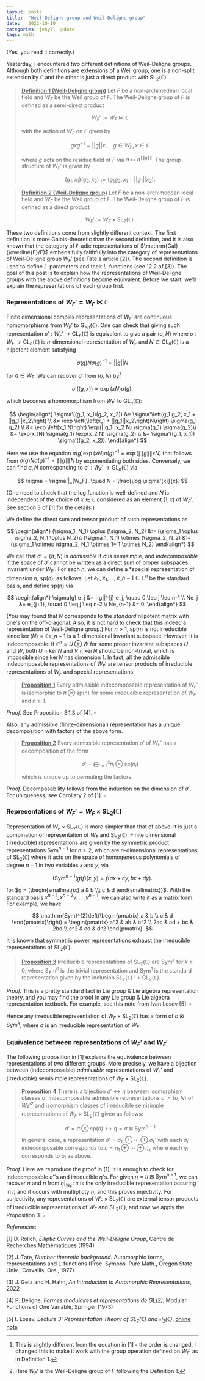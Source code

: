 ```yaml
---
layout: posts
title:  "Weil-Deligne group and Weil-Deligne group"
date:   2022-10-10
categories: jekyll update
tags: math
---
```


(Yes, you read it correctly.)

Yesterday, I encountered *two* different definitions of Weil-Deligne groups.
Although both definitions are extensions of a Weil group, one is a non-split extension by $\mathbb{C}$ and the other is just a direct product with $\mathrm{SL}_{2}(\mathbb{C})$.

> **<ins>Definition 1 (Weil-Deligne group)</ins>**
>Let $F$ be a non-archimedean local field and $W_F$ be the Weil group of $F$.
> The Weil-Deligne group of $F$ is defined as a semi-direct product 
> 
> $$
> W_{F}' := W_{F} \ltimes \mathbb{C}
> $$
> 
> with the action of $W_F$ on $\mathbb{C}$ given by 
>
> $$
> gxg^{-1} = ||g||x, \quad g \in W_F, x \in \mathbb{C}
> $$
>
>where $g$ acts on the residue field of $F$ via $a \mapsto a^{\|\|g\|\|}$. The group structure of $W_F'$ is given by 
> 
> $$(g_1, x_1)(g_2, x_2) := \left(g_1 g_2, x_1 + ||g_1||x_2 \right).$$
> 

> **<ins>Definition 2 (Weil-Deligne group)</ins>**
> Let $F$ be a non-archimedean local field and $W_F$ be the Weil group of $F$.
> The Weil-Deligne group of $F$ is defined as a direct product
> 
> $$
> W_F' := W_F \times \mathrm{SL}_{2}(\mathbb{C}).
> $$

These two definitions come from slightly different context. 
The first definition is more Galois-theoretic than the second definition, and it is also known that the category of $\ell$-adic representations of $\mathrm{Gal}(\overline{F}/F)$ embeds fully faithfully into the category of representations of Weil-Deligne group $W_F'$ (see Tate's article [2]).
The second definition is used to define $L$-parameters and their $L$-functions (see 12.2 of [3]).
The goal of this post is to explain how the representations of Weil-Deligne groups with the above definitions become equivalent.
Before we start, we'll explain the representations of each group first.

### Representations of $W_F'= W_F \ltimes \mathbb{C}$

Finite dimensional complex representations of $W_F'$ are continuous homomorphisms from $W_F'$ to $\mathrm{GL}_n(\mathbb{C})$.
One can check that giving such representation $\sigma' :W_F' \to \mathrm{GL}_n(\mathbb{C})$ is equivalent to give a pair $(\sigma, N)$ where $\sigma :W_F \to \mathrm{GL}_n(\mathbb{C})$ is $n$-dimensional representation of $W_F$ and $N \in \mathrm{GL}_n(\mathbb{C})$ is a nilpotent element satisfying

$$
\sigma(g) N \sigma(g)^{-1} = ||g||N
$$

for $g \in W_F$.
We can recover $\sigma'$ from $(\sigma, N)$ by[^1]

$$
\sigma'((g, x)) = \exp(xN)\sigma(g),
$$

which becomes a homomorphism from $W_F'$ to $\mathrm{GL}_n(\mathbb{C})$:

$$
\begin{align*}
\sigma'((g_1, x_1)(g_2, x_2)) &=  \sigma'\left(g_1 g_2, x_1 + ||g_1||x_2\right) \\
&= \exp \left(\left(x_1 + ||g_1||x_2\right)N\right) \sigma(g_1 g_2) \\
&=  \exp \left(x_1 N\right) \exp(||g_1||x_2 N) \sigma(g_1) \sigma(g_2)\\
&= \exp(x_1N) \sigma(g_1) \exp(x_2 N) \sigma(g_2) \\
&= \sigma'((g_1, x_1)) \sigma'((g_2, x_2)).
\end{align*}
$$

Here we use the equation $\sigma(g) \exp(xN) \sigma(g)^{-1} =  \exp(\|\|g\|\| x N)$ that follows from $\sigma(g) N \sigma(g)^{-1} = \|\|g\|\|N$ by exponentiating both sides.
Conversely, we can find $\sigma, N$ corresponding to $\sigma' : W_F' \to \mathrm{GL}_n(\mathbb{C})$ via

$$
\sigma = \sigma'|_{W_F}, \quad N = \frac{\log \sigma'(x)}{x}.
$$

(One need to check that the log function is well-defined and $N$ is independent of the choice of $x \in \mathbb{C}$ considered as an element $(1, x)$ of $W_F'$. See section 3 of [1] for the details.)

We define the direct sum and tensor product of such representations as

$$
\begin{align*}
(\sigma_1, N_1) \oplus (\sigma_2, N_2) &:= (\sigma_1 \oplus \sigma_2, N_1 \oplus N_2)\\
(\sigma_1, N_1) \otimes (\sigma_2, N_2) &:= (\sigma_1 \otimes \sigma_2, N_1 \otimes 1+ 1 \otimes N_2)
\end{align*}
$$

We call that $\sigma' =(\sigma, N)$ is *admissible* if $\sigma$ is semisimple, and *indecomposable* if the space of $\sigma'$ cannot be written as a direct sum of proper subspaces invariant under $W_F'$.
For each $n$, we can define a *special representation of dimension $n$, $\mathrm{sp}(n)$, as follows. 
Let $e_0, e_1, \dots, e\_{n-1} \in \mathbb{C}^{n}$ be the standard basis, and define $\mathrm{sp}(n)$ via

$$ 
\begin{align*}
\sigma(g) e_j &= ||g||^{j} e_j, \quad 0 \leq j \leq n-1 \\
Ne_j &= e_{j+1}, \quad 0 \leq j \leq n-2 \\
Ne_{n-1} &= 0.
\end{align*}
$$

(You may found that $N$ corresponds to the *standard* nilpotent matrix with one's on the off-diagonal. Also, it is not hard to check that this indeed a representation of Weil-Deligne group.)
For $n> 1$, $\mathrm{sp}(n)$ is not irreducible since $\ker(N) = \mathbb{C}e\_{n-1}$ is a 1-dimensional invariant subspace.
However, it is indecomposable: if $\mathbb{C}^{n} = U \oplus W$ for some proper invariant subspaces $U$ and $W$, both $U \cap \ker N$ and $V \cap \ker N$ should be non-trivial, which is impossible since $\ker N$ has dimension 1.
In fact, all the admissible indecomposable representations of $W_F'$ are tensor products of irreducible representations of $W_F$ and special representations.

> **<ins>Proposition 1</ins>**
> Every admissible indecomposable representation of $W_F'$ is isomorphic to $\pi \otimes \mathrm{sp}(n)$ for some irreducible representation of $W_F$ and $n \geq 1$.

*Proof.* See Proposition 3.1.3 of [4]. $\square$

Also, any admissible (finite-dimensional) representation has a unique decomposition with factors of the above form.

> **<ins>Proposition 2</ins>**
> Every admissible representation $\sigma'$ of $W_F'$ has a decomposition of the form
>
> $$
> \sigma' = \bigoplus_{i=1}^{s} \pi_i \otimes \mathrm{sp}(n_i)
> $$
> 
> which is unique up to permuting the factors.

*Proof.* Decomposability follows from the induction on the dimension of $\sigma'$.
For uniqueness, see Corollary 2 of [1]. $\square$

### Representations of $W_F'= W_F \times \mathrm{SL}_2(\mathbb{C})$

Representation of $W_F \times \mathrm{SL}_2(\mathbb{C})$ is more simpler than that of above: it is just a combination of representation of $W_F$ and $\mathrm{SL}_2(\mathbb{C})$.
Finite dimensional (irreducible) representations are given by the symmetric product representations $\mathrm{Sym}^{n-1}$ for $n \geq 2$, which are $n$-dimensional representations of $\mathrm{SL}_2(\mathbb{C})$ where it acts on the space of homogeneous polynomials of degree $n-1$ in two variables $x$ and $y$, via

$$
(\mathrm{Sym}^{n-1}(g)f)(x, y) = f(ax + cy, bx + dy).
$$

for $g = (\begin{smallmatrix} a & b \\\ c & d \end{smallmatrix})$.
With the standard basis $x^{n-1}, x^{n-2}y, \dots, y^{n-1}$, we can also write it as a matrix form. For example, we have

$$
\mathrm{Sym}^{2}\left(\begin{pmatrix} a & b \\ c & d \end{pmatrix}\right) = \begin{pmatrix} a^2 & ab & b^2 \\ 2ac & ad + bc & 2bd \\ c^2 & cd & d^2 \end{pmatrix}.
$$

It is known that symmetric power representations exhaust the irreducible representations of $\mathrm{SL}_2(\mathbb{C})$.

> **<ins>Proposition 3</ins>** Irreducible representations of $\mathrm{SL}_2(\mathbb{C})$ are $\mathrm{Sym}^{k}$ for $k \geq 0$, where $\mathrm{Sym}^{0}$ is the trivial representation and $\mathrm{Sym}^{1}$ is the standard representation given by the inclusion $\mathrm{SL}_2(\mathbb{C}) \hookrightarrow \mathrm{GL}_2(\mathbb{C})$.

*Proof.* This is a pretty standard fact in Lie group & Lie algebra representation theory, and you may find the proof in any Lie group & Lie algebra representation textbook. For example, see this note from Ivan Losev [5]. $\square$

Hence any irreducible representation of $W_F \times \mathrm{SL}_2(\mathbb{C})$ has a form of $\sigma \boxtimes \mathrm{Sym}^{k}$, where $\sigma$ is an irreducible representation of $W_F$. 

### Equivalence between representations of $W_F'$ and $W_F'$

The following proposition in [1] explains the equivalence between representations of two different groups.
More precisely, we have a bijection between (indecomposable) *admissible* representations of $W_F'$ and (irreducible) semisimple representations of $W_F \times \mathrm{SL}_2(\mathbb{C})$.

> **<ins>Proposition 4</ins>**
> There is a bijection $\sigma' \leftrightarrow \eta$ between isomorphism classes of indecomposable admissible representations  $\sigma' = (\sigma, N)$ of $W_F'$[^2] and isomorphism classes of irreducible semisimple representations of $W_F \times \mathrm{SL}_{2}(\mathbb{C})$ given as follows:
> 
> $$\sigma' = \sigma \otimes \mathrm{sp}(n) \leftrightarrow \eta = \sigma \boxtimes \mathrm{Sym}^{n-1}$$
>
> In general case, a representation $\sigma'= \sigma_1' \oplus \cdots \oplus \sigma_k'$ with each $\sigma_i'$ indecomposable corresponds to $\eta = \eta_1 \oplus \cdots \oplus \eta_k$ where each $\eta_i$ corresponds to $\sigma_i$ as above.

*Proof.* Here we reproduce the proof in [1].
It is enough to check for indecomposable $\sigma'$'s and irreducible $\eta$'s.
For given $\eta = \pi \boxtimes \mathrm{Sym}^{n-1}$, we can recover $\pi$ and $n$ from $\eta|_{W_F}$: $\pi$ is the only irreducible representation occuring in $\eta$ and it occurs with multiplicty $n$, and this proves injectivity.
For surjectivity, any representations of $W_F \times \mathrm{SL}_2(\mathbb{C})$ are external tensor products of irreducible representations of $W_F$ and $\mathrm{SL}_2(\mathbb{C})$, and now we apply the Proposition 3.
$\square$

*References*:

[1] D. Rolich, *Elliptic Curves and the Weil-Deligne Group*, Centre de Recherches Mathèmatiques (1994)

[2] J. Tate, *Number theoretic background.* Automorphic forms, representations and L-functions (Proc. Sympos. Pure Math., Oregon State Univ., Corvallis, Ore., 1977)

[3] J. Getz and H. Hahn, *An Introduction to Automorphic Representations*, 2022

[4] P. Deligne, *Formes modulaires et representations de $\mathrm{GL}(2)$*, Modular Functions of One Variable, Springer (1973)

[5] I. Losev, *Lecture 3: Representation Theory of $\mathrm{SL}_2(\mathbb{C})$ and $\mathfrak{sl}_2(\mathbb{C})$*, [online note](https://gauss.math.yale.edu/~il282/RT/RT3.pdf)

[^1]: This is slightly different from the equation in [1] - the order is changed. I changed this to make it work with the group operation defined on $W_F'$ as in Definition 1.

[^2]: Here $W_F'$ is the Weil-Deligne group of $F$ following the Definition 1.
